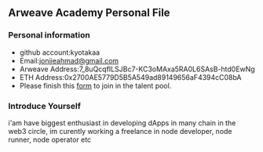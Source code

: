 ## Arweave Academy Personal File

### Personal information

- github account:kyotakaa 
- Email:joniieahmad@gmail.com 
- Arweave Address:7_8uQcqfILSJBc7-KC3oMAxa5RA0L6SAsB-htd0EwNg 
- ETH Address:0x2700AE5779D5B5A549ad89149656aF4394cC08bA 
- Please finish this [form](https://docs.google.com/forms/d/e/1FAIpQLSfWA5fIIcBgmRppm3jNz5vmf9Mai_QMVil-2pO4r7YKn_Zhtw/viewform?usp=sf_link) to join in the talent pool.

### Introduce Yourself
 i'am have biggest enthusiast in developing dApps in many chain in the web3 circle, im curently working a freelance in node developer, node runner, node operator etc
